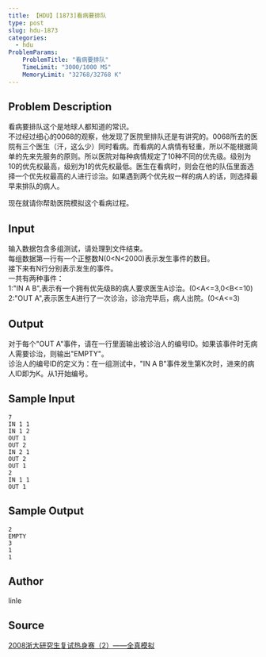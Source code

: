 ```yaml
---
title: 【HDU】[1873]看病要排队
type: post
slug: hdu-1873
categories:
  - hdu
ProblemParams:
    ProblemTitle: "看病要排队"
    TimeLimit: "3000/1000 MS"
    MemoryLimit: "32768/32768 K"
---
```


## Problem Description

看病要排队这个是地球人都知道的常识。  
不过经过细心的0068的观察，他发现了医院里排队还是有讲究的。0068所去的医院有三个医生（汗，这么少）同时看病。而看病的人病情有轻重，所以不能根据简单的先来先服务的原则。所以医院对每种病情规定了10种不同的优先级。级别为10的优先权最高，级别为1的优先权最低。医生在看病时，则会在他的队伍里面选择一个优先权最高的人进行诊治。如果遇到两个优先权一样的病人的话，则选择最早来排队的病人。  
  
现在就请你帮助医院模拟这个看病过程。

## Input

输入数据包含多组测试，请处理到文件结束。  
每组数据第一行有一个正整数N(0<N<2000)表示发生事件的数目。  
接下来有N行分别表示发生的事件。  
一共有两种事件：  
1:"IN A B",表示有一个拥有优先级B的病人要求医生A诊治。(0<A<=3,0<B<=10)  
2:"OUT A",表示医生A进行了一次诊治，诊治完毕后，病人出院。(0<A<=3)

## Output

对于每个"OUT A"事件，请在一行里面输出被诊治人的编号ID。如果该事件时无病人需要诊治，则输出"EMPTY"。  
诊治人的编号ID的定义为：在一组测试中，"IN A B"事件发生第K次时，进来的病人ID即为K。从1开始编号。

## Sample Input

```
7
IN 1 1
IN 1 2
OUT 1
OUT 2
IN 2 1
OUT 2
OUT 1
2
IN 1 1
OUT 1
```

## Sample Output

```
2
EMPTY
3
1
1

```

## Author

linle

## Source

[2008浙大研究生复试热身赛（2）——全真模拟](https://acm.hdu.edu.cn//search.php?field=problem&key=2008%D5%E3%B4%F3%D1%D0%BE%BF%C9%FA%B8%B4%CA%D4%C8%C8%C9%ED%C8%FC%A3%A82%A3%A9%A1%AA%A1%AA%C8%AB%D5%E6%C4%A3%C4%E2&source=1&searchmode=source)
